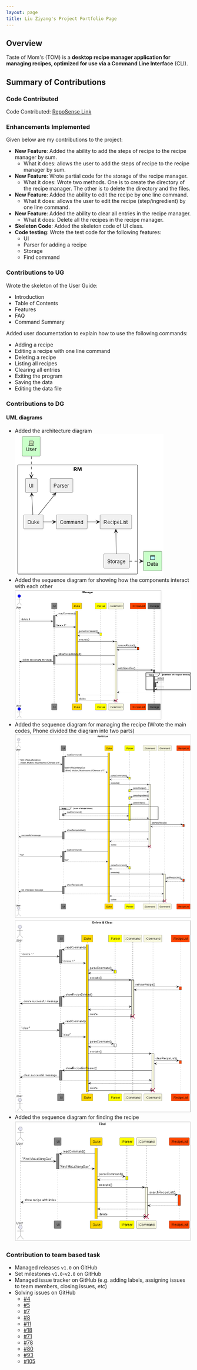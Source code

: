 ```yaml
---
layout: page
title: Liu Ziyang's Project Portfolio Page
---
```


## Overview
Taste of Mom's (TOM) is a <strong>desktop recipe manager application for managing recipes, optimized for use via a Command Line Interface</strong> (CLI).
## Summary of Contributions
### Code Contributed
Code Contributed: [RepoSense Link](https://nus-cs2113-ay2223s2.github.io/tp-dashboard/?search=liuziyang020319&breakdown=true)
### Enhancements Implemented
Given below are my contributions to the project:
* **New Feature**: Added the ability to add the steps of recipe to the recipe manager by sum.
  * What it does: allows the user to add the steps of recipe to the recipe manager by sum.
* **New Feature**: Wrote partial code for the storage of the recipe manager.
  * What it does: Wrote two methods. One is to create the directory of the recipe manager. The other is to delete the directory and the files.
* **New Feature**: Added the ability to edit the recipe by one line command.
  * What it does: allows the user to edit the recipe (step/ingredient) by one line command.
* **New Feature**: Added the ability to clear all entries in the recipe manager.
  * What it does: Delete all the recipes in the recipe manager.
* **Skeleton Code**: Added the skeleton code of UI class.
* **Code testing**: Wrote the test code for the following features:
  * UI
  * Parser for adding a recipe
  * Storage
  * Find command
### Contributions to UG
Wrote the skeleton of the User Guide:
* Introduction
* Table of Contents
* Features
* FAQ
* Command Summary
  
Added user documentation to explain how to use the following commands:
* Adding a recipe
* Editing a recipe with one line command
* Deleting a recipe
* Listing all recipes
* Clearing all entries
* Exiting the program
* Saving the data
* Editing the data file
### Contributions to DG
####
#### UML diagrams
* Added the architecture diagram
![image](../PlantUML/MainArchitecture.png)
* Added the sequence diagram for showing how the components interact with each other
![image](../PlantUML/ArchitectureInteract.png)
* Added the sequence diagram for managing the recipe (Wrote the main codes, Phone divided the diagram into two parts)
![image](../PlantUML/RecipeManage_Add_List.png)
![image](../PlantUML/RecipeManage_Delete_Clear.png)
* Added the sequence diagram for finding the recipe
![image](../PlantUML/FindRecipe.png)
### Contribution to team based task
* Managed releases `v1.0` on GitHub
* Set milestones `v1.0`-`v2.0` on GitHub
* Managed issue tracker on GitHub (e.g. adding labels, assigning issues to team members, closing issues, etc)
* Solving issues on GitHub 
  * [#4](https://github.com/AY2223S2-CS2113-F13-1/tp/issues/4)
  * [#5](https://github.com/AY2223S2-CS2113-F13-1/tp/issues/5)
  * [#7](https://github.com/AY2223S2-CS2113-F13-1/tp/issues/7)
  * [#8](https://github.com/AY2223S2-CS2113-F13-1/tp/issues/8)
  * [#11](https://github.com/AY2223S2-CS2113-F13-1/tp/issues/11)
  * [#18](https://github.com/AY2223S2-CS2113-F13-1/tp/issues/18)
  * [#71](https://github.com/AY2223S2-CS2113-F13-1/tp/issues/71)
  * [#78](https://github.com/AY2223S2-CS2113-F13-1/tp/issues/78)
  * [#80](https://github.com/AY2223S2-CS2113-F13-1/tp/issues/80)
  * [#93](https://github.com/AY2223S2-CS2113-F13-1/tp/issues/93)
  * [#105](https://github.com/AY2223S2-CS2113-F13-1/tp/issues/105)